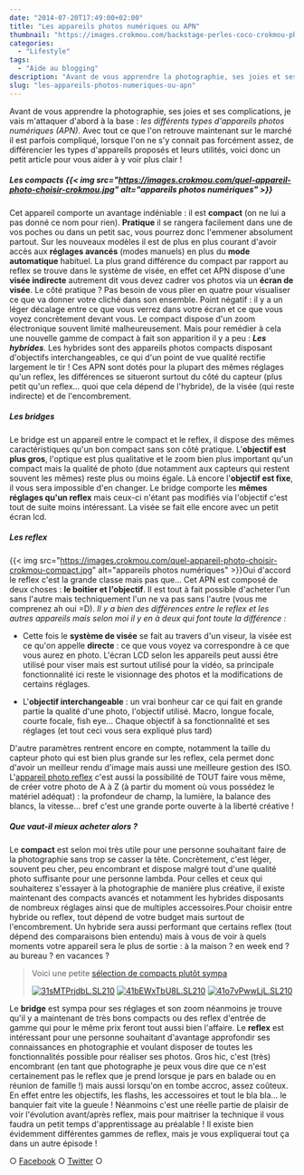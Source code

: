 ```yaml
---
date: "2014-07-20T17:49:00+02:00"
title: "Les appareils photos numériques ou APN"
thumbnail: "https://images.crokmou.com/backstage-perles-coco-crokmou-photographie1.jpg"
categories:
  - "Lifestyle"
tags:
  - "Aide au blogging"
description: "Avant de vous apprendre la photographie, ses joies et ses complications, voici la base de tout : les différents types d'appareils photos numériques (APN)."
slug: "les-appareils-photos-numeriques-ou-apn"
---
```


Avant de vous apprendre la photographie, ses joies et ses complications, je vais m'attaquer d'abord à la base : _les différents types d'appareils photos numériques (APN)_. Avec tout ce que l'on retrouve maintenant sur le marché il est parfois compliqué, lorsque l'on ne s'y connait pas forcément assez, de différencier les types d'appareils proposés et leurs utilités, voici donc un petit article pour vous aider à y voir plus clair !

##### Les compacts {{< img src="https://images.crokmou.com/quel-appareil-photo-choisir-crokmou.jpg" alt="appareils photos numériques" >}}

Cet appareil comporte un avantage indéniable : il est **compact** (on ne lui a pas donné ce nom pour rien). **Pratique** il se rangera facilement dans une de vos poches ou dans un petit sac, vous pourrez donc l'emmener absolument partout. Sur les nouveaux modèles il est de plus en plus courant d'avoir accès aux **réglages avancés** (modes manuels) en plus du **mode automatique** habituel. La plus grand différence du compact par rapport au reflex se trouve dans le système de visée, en effet cet APN dispose d'une **visée indirecte** autrement dit vous devez cadrer vos photos via un **écran de visée**. Le côté pratique ? Pas besoin de vous plier en quatre pour visualiser ce que va donner votre cliché dans son ensemble. Point négatif : il y a un léger décalage entre ce que vous verrez dans votre écran et ce que vous voyez concrètement devant vous. Le compact dispose d'un zoom électronique souvent limité malheureusement. Mais pour remédier à cela une nouvelle gamme de compact à fait son apparition il y a peu : **_Les hybrides_**. Les hybrides sont des appareils photos compacts disposant d'objectifs interchangeables, ce qui d'un point de vue qualité rectifie largement le tir ! Ces APN sont dotés pour la plupart des mêmes réglages qu'un reflex, les différences se situeront surtout du côté du capteur (plus petit qu'un reflex... quoi que cela dépend de l'hybride), de la visée (qui reste indirecte) et de l'encombrement.

##### Les bridges

Le bridge est un appareil entre le compact et le reflex, il dispose des mêmes caractéristiques qu'un bon compact sans son côté pratique. L'**objectif est plus gros**, l'optique est plus qualitative et le zoom bien plus important qu'un compact mais la qualité de photo (due notamment aux capteurs qui restent souvent les mêmes) reste plus ou moins égale. Là encore l'**objectif est fixe**, il vous sera impossible d'en changer. Le bridge comporte les **mêmes réglages qu'un reflex** mais ceux-ci n'étant pas modifiés via l'objectif c'est tout de suite moins intéressant. La visée se fait elle encore avec un petit écran lcd.

##### Les reflex

{{< img src="https://images.crokmou.com/quel-appareil-photo-choisir-crokmou-compact.jpg" alt="appareils photos numériques" >}}Oui d'accord le reflex c'est la grande classe mais pas que... Cet APN est composé de deux choses : **le boitier et l'objectif**. Il est tout à fait possible d'acheter l'un sans l'autre mais techniquement l'un ne va pas sans l'autre (vous me comprenez ah oui =D). _Il y a bien des différences entre le reflex et les autres appareils mais selon moi il y en à deux qui font toute la différence :_

*   Cette fois le **système de visée** se fait au travers d'un viseur, la visée est ce qu'on appelle **directe** : ce que vous voyez va correspondre à ce que vous aurez en photo. L'écran LCD selon les appareils peut aussi être utilisé pour viser mais est surtout utilisé pour la vidéo, sa principale fonctionnalité ici reste le visionnage des photos et la modifications de certains réglages.

*   L'**objectif interchangeable** : un vrai bonheur car ce qui fait en grande partie la qualité d'une photo, l'objectif utilisé. Macro, longue focale, courte focale, fish eye... Chaque objectif à sa fonctionnalité et ses réglages (et tout ceci vous sera expliqué plus tard)

D'autre paramètres rentrent encore en compte, notamment la taille du capteur photo qui est bien plus grande sur les reflex, cela permet donc d'avoir un meilleur rendu d'image mais aussi une meilleure gestion des ISO. L'[appareil photo reflex](https://crokmou.com/choisir-son-reflex-photographie/) c'est aussi la possibilité de TOUT faire vous même, de créer votre photo de A à Z (à partir du moment où vous possédez le matériel adéquat) : la profondeur de champ, la lumière, la balance des blancs, la vitesse... bref c'est une grande porte ouverte à la liberté créative !

##### Que vaut-il mieux acheter alors ?

Le **compact** est selon moi très utile pour une personne souhaitant faire de la photographie sans trop se casser la tête. Concrètement, c'est léger, souvent peu cher, peu encombrant et dispose malgré tout d'une qualité photo suffisante pour une personne lambda. Pour celles et ceux qui souhaiterez s'essayer à la photographie de manière plus créative, il existe maintenant des compacts avancés et notamment les hybrides disposants de nombreux réglages ainsi que de multiples accessoires.Pour choisir entre hybride ou reflex, tout dépend de votre budget mais surtout de l'encombrement. Un hybride sera aussi performant que certains reflex (tout dépend des comparaisons bien entendu) mais à vous de voir à quels moments votre appareil sera le plus de sortie : à la maison ? en week end ? au bureau ? en vacances ?

> Voici une petite [sélection de compacts plutôt sympa](http://astore.amazon.fr/crokmou-21?_encoding=UTF8&node=10)
>
> [![31sMTPrjdbL._SL210_](https://images.crokmou.com/31sMTPrjdbL._SL210_.jpg)](https://images.crokmou.com/31sMTPrjdbL._SL210_.jpg) [![41bEWxTbU8L._SL210_](https://images.crokmou.com/41bEWxTbU8L._SL210_.jpg)](https://images.crokmou.com/41bEWxTbU8L._SL210_.jpg) [![41o7vPwwLjL._SL210_](https://images.crokmou.com/41o7vPwwLjL._SL210_.jpg)](https://images.crokmou.com/41o7vPwwLjL._SL210_.jpg)

Le **bridge** est sympa pour ses réglages et son zoom néanmoins je trouve qu'il y a maintenant de très bons compacts ou des reflex d'entrée de gamme qui pour le même prix feront tout aussi bien l'affaire. Le **reflex** est intéressant pour une personne souhaitant d'avantage approfondir ses connaissances en photographie et voulant disposer de toutes les fonctionnalités possible pour réaliser ses photos. Gros hic, c'est (très) encombrant (en tant que photographe je peux vous dire que ce n'est certainement pas le reflex que je prend lorsque je pars en balade ou en réunion de famille !) mais aussi lorsqu'on en tombe accroc, assez coûteux. En effet entre les objectifs, les flashs, les accessoires et tout le bla bla... le banquier fait vite la gueule ! Néanmoins c'est une réelle partie de plaisir de voir l'évolution avant/après reflex, mais pour maitriser la technique il vous faudra un petit temps d'apprentissage au préalable ! Il existe bien évidemment différentes gammes de reflex, mais je vous expliquerai tout ça dans un autre épisode !

○ [Facebook](https://www.facebook.com/crokmou.blog) ○ [Twitter](https://twitter.com/Crokmou) ○